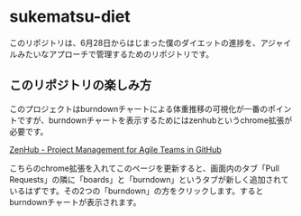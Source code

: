 # sukematsu-diet

このリポジトリは、6月28日からはじまった僕のダイエットの進捗を、アジャイルみたいなアプローチで管理するためのリポジトリです。

## このリポジトリの楽しみ方

このプロジェクトはburndownチャートによる体重推移の可視化が一番のポイントですが、burndownチャートを表示するためにはzenhubというchrome拡張が必要です。

[ZenHub - Project Management for Agile Teams in GitHub](https://www.zenhub.com/)

こちらのchrome拡張を入れてこのページを更新すると、画面内のタブ「Pull Requests」の隣に「boards」と「burndown」というタブが新しく追加されているはずです。その2つの「burndown」の方をクリックします。するとburndownチャートが表示されます。
